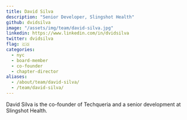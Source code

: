 ```yaml
---
title: David Silva
description: "Senior Developer, Slingshot Health"
github: dvidsilva
image: "/assets/img/team/david-silva.jpg"
linkedin: https://www.linkedin.com/in/dvidsilva
twitter: dvidsilva
flag: 🇨🇴
categories:
  - nyc
  - board-member
  - co-founder
  - chapter-director
aliases:
  - /about/team/david-silva/
  - /team/david-silva/
---
```


David Silva is the co-founder of Techqueria and a senior development at Slingshot Health.
